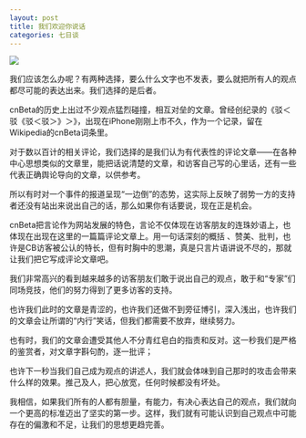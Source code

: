 ```yaml
---
layout: post
title: 我们欢迎你说话
categories: 七日谈
---
```

![](https://ws1.sinaimg.cn/large/4b91f9d5gy1fvlzm7dbt1j20zk0pze81.jpg)

我们应该怎么办呢？有两种选择，要么什么文字也不发表，要么就把所有人的观点都尽可能的表达出来。我们选择的是后者。

cnBeta的历史上出过不少观点猛烈碰撞，相互对垒的文章。曾经创纪录的《驳＜驳《驳＜驳＞》＞》，出现在iPhone刚刚上市不久，作为一个记录，留在Wikipedia的cnBeta词条里。

对于数以百计的相关评论，我们选择的是我们认为有代表性的评论文章——在各种中心思想类似的文章里，能把话说清楚的文章，和访客自己写的心里话，还有一些代表正确舆论导向的文章，以供参考。

所以有时对一个事件的报道呈现“一边倒”的态势，这实际上反映了弱势一方的支持者还没有站出来说出自己的话，那么如果你有话要说，现在正是机会。

cnBeta把言论作为网站发展的特色，言论不仅体现在访客朋友的连珠妙语上，也体现在出现在这里的一篇篇评论文章上。用一句话深刻的概括 、赞美、批判，也许是CB访客被公认的特长，但有时胸中的思潮，真是只言片语讲说不尽的，那就让我们把它写成评论文章吧。

我们非常高兴的看到越来越多的访客朋友们敢于说出自己的观点，敢于和“专家”们同场竞技，他们的努力得到了更多访客的支持。

也许我们此时的文章是青涩的，也许我们还做不到旁征博引，深入浅出，也许我们的文章会让所谓的“内行”笑话，但我们都需要不放弃，继续努力。

也有时，我们的文章会遭受其他人不分青红皂白的指责和反对。这一秒我们是严格的鉴赏者，对文章字斟句酌，逐一批评；

也许下一秒当我们自己成为观点的讲述人，我们就会体味到自己那时的攻击会带来什么样的效果。推己及人，把心放宽，任何时候都没有坏处。

我相信，如果我们所有的人都有胆量，有能力，有决心表达自己的观点，我们就向一个更高的标准迈出了坚实的第一步。这样，我们就有可能认识到自己观点中可能存在的偏激和不足，让我们的思想更趋完善。
